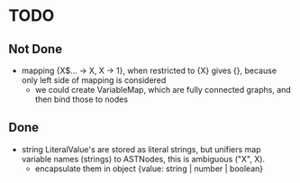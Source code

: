 # TODO

## Not Done

- mapping {X$... -> X, X -> 1}, when restricted to {X} gives {}, because only left side of mapping is considered
  - we could create VariableMap, which are fully connected graphs, and then bind those to nodes

## Done

- string LiteralValue's are stored as literal strings, but unifiers map variable names (strings) to ASTNodes, this is ambiguous ("X", X).
  - encapsulate them in object {value: string | number | boolean}
